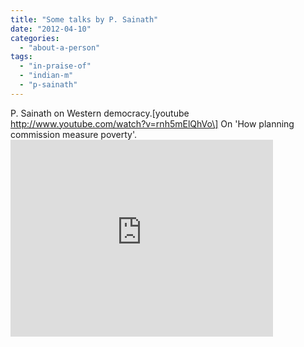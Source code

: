 ```yaml
---
title: "Some talks by P. Sainath"
date: "2012-04-10"
categories: 
  - "about-a-person"
tags: 
  - "in-praise-of"
  - "indian-m"
  - "p-sainath"
---
```


P. Sainath on Western democracy.\[youtube http://www.youtube.com/watch?v=rnh5mElQhVo\] On 'How planning commission measure poverty'. <iframe width="420" height="315" src="http://www.youtube.com/embed/RaGZHBIWpU0" frameborder="0" allowfullscreen>On Economics of Food \[youtube http://www.youtube.com/watch?v=3XcN-HyqSx8\]

\[youtube http://www.youtube.com/watch?v=4q6m5NgrCJs\]

![](https://blogger.googleusercontent.com/tracker/3794193585985230867-936277339110056705?l=dilawarsays.blogspot.com)
